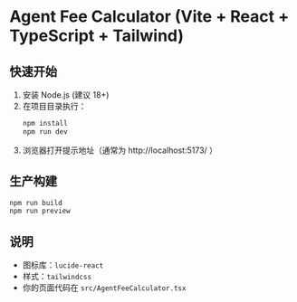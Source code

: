 # Agent Fee Calculator (Vite + React + TypeScript + Tailwind)

## 快速开始
1. 安装 Node.js (建议 18+)
2. 在项目目录执行：
   ```bash
   npm install
   npm run dev
   ```
3. 浏览器打开提示地址（通常为 http://localhost:5173/ ）

## 生产构建
```bash
npm run build
npm run preview
```

## 说明
- 图标库：`lucide-react`
- 样式：`tailwindcss`
- 你的页面代码在 `src/AgentFeeCalculator.tsx`
